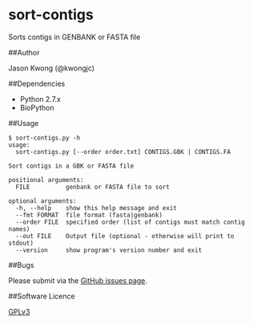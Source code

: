 # sort-contigs
Sorts contigs in GENBANK or FASTA file

##Author

Jason Kwong (@kwongjc)

##Dependencies
* Python 2.7.x
* BioPython

##Usage

```
$ sort-contigs.py -h
usage: 
  sort-contigs.py [--order order.txt] CONTIGS.GBK | CONTIGS.FA

Sort contigs in a GBK or FASTA file

positional arguments:
  FILE          genbank or FASTA file to sort

optional arguments:
  -h, --help    show this help message and exit
  --fmt FORMAT  file format (fasta|genbank)
  --order FILE  specified order (list of contigs must match contig names)
  --out FILE    Output file (optional - otherwise will print to stdout)
  --version     show program's version number and exit
```

##Bugs

Please submit via the [GitHub issues page](https://github.com/kwongj/sort-contigs/issues).  

##Software Licence

[GPLv3](https://github.com/kwongj/sort-contigs/blob/master/LICENSE)

